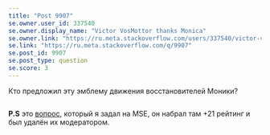 ```yaml
---
title: "Post 9907"
se.owner.user_id: 337540
se.owner.display_name: "Victor VosMottor thanks Monica"
se.owner.link: "https://ru.meta.stackoverflow.com/users/337540/victor-vosmottor-thanks-monica"
se.link: "https://ru.meta.stackoverflow.com/q/9907"
se.post_id: 9907
se.post_type: question
se.score: 3
---
```

<p>Кто предложил эту эмблему движения восстановителей Моники?</p>

<p><a href="https://i.stack.imgur.com/spORv.png" rel="nofollow noreferrer"><img src="https://i.stack.imgur.com/spORv.png" alt=""></a></p>

<p><strong>P.S</strong> это <a href="https://meta.stackexchange.com/q/340749/260198">вопрос</a>, который я задал на MSE, он набрал там +21 рейтинг и был удалён их модератором.</p>
